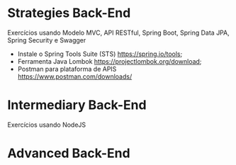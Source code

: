 # Strategies Back-End
Exercícios usando Modelo MVC, API RESTful, Spring Boot, Spring Data JPA, Spring Security e Swagger

- Instale o Spring Tools Suite (STS) <https://spring.io/tools>;
- Ferramenta Java Lombok <https://projectlombok.org/download>;
- Postman para plataforma de APIS <https://www.postman.com/downloads/>

# Intermediary Back-End
Exercícios usando NodeJS

# Advanced Back-End
